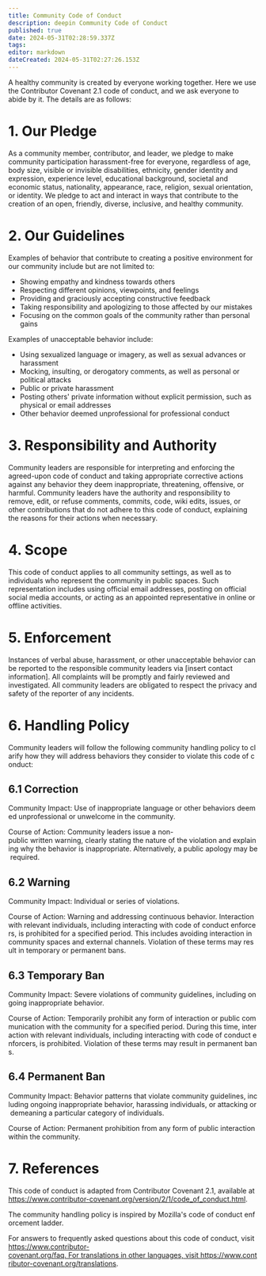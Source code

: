 ```yaml
---
title: Community Code of Conduct
description: deepin Community Code of Conduct
published: true
date: 2024-05-31T02:28:59.337Z
tags: 
editor: markdown
dateCreated: 2024-05-31T02:27:26.153Z
---
```


A healthy community is created by everyone working together. Here we use the Contributor Covenant 2.1 code of conduct, and we ask everyone to abide by it. The details are as follows:

# 1. Our Pledge
As a community member, contributor, and leader, we pledge to make community participation harassment-free for everyone, regardless of age, body size, visible or invisible disabilities, ethnicity, gender identity and expression, experience level, educational background, societal and economic status, nationality, appearance, race, religion, sexual orientation, or identity.
We pledge to act and interact in ways that contribute to the creation of an open, friendly, diverse, inclusive, and healthy community.

# 2. Our Guidelines
Examples of behavior that contribute to creating a positive environment for our community include but are not limited to:
- Showing empathy and kindness towards others
- Respecting different opinions, viewpoints, and feelings
- Providing and graciously accepting constructive feedback
- Taking responsibility and apologizing to those affected by our mistakes
- Focusing on the common goals of the community rather than personal gains

Examples of unacceptable behavior include:
- Using sexualized language or imagery, as well as sexual advances or harassment
- Mocking, insulting, or derogatory comments, as well as personal or political attacks
- Public or private harassment
- Posting others' private information without explicit permission, such as physical or email addresses
- Other behavior deemed unprofessional for professional conduct

# 3. Responsibility and Authority
Community leaders are responsible for interpreting and enforcing the agreed-upon code of conduct and taking appropriate corrective actions against any behavior they deem inappropriate, threatening, offensive, or harmful.
Community leaders have the authority and responsibility to remove, edit, or refuse comments, commits, code, wiki edits, issues, or other contributions that do not adhere to this code of conduct, explaining the reasons for their actions when necessary.

# 4. Scope
This code of conduct applies to all community settings, as well as to individuals who represent the community in public spaces. Such representation includes using official email addresses, posting on official social media accounts, or acting as an appointed representative in online or offline activities.

# 5. Enforcement
Instances of verbal abuse, harassment, or other unacceptable behavior can be reported to the responsible community leaders via [insert contact information]. All complaints will be promptly and fairly reviewed and investigated.
All community leaders are obligated to respect the privacy and safety of the reporter of any incidents.

# 6. Handling Policy
Community leaders will follow the following community handling policy to clarify how they will address behaviors they consider to violate this code of conduct:

## 6.1 Correction
Community Impact: Use of inappropriate language or other behaviors deemed unprofessional or unwelcome in the community.

Course of Action: Community leaders issue a non-public written warning, clearly stating the nature of the violation and explaining why the behavior is inappropriate. Alternatively, a public apology may be required.

## 6.2 Warning
Community Impact: Individual or series of violations.

Course of Action: Warning and addressing continuous behavior. Interaction with relevant individuals, including interacting with code of conduct enforcers, is prohibited for a specified period. This includes avoiding interaction in community spaces and external channels. Violation of these terms may result in temporary or permanent bans.

## 6.3 Temporary Ban
Community Impact: Severe violations of community guidelines, including ongoing inappropriate behavior.

Course of Action: Temporarily prohibit any form of interaction or public communication with the community for a specified period. During this time, interaction with relevant individuals, including interacting with code of conduct enforcers, is prohibited. Violation of these terms may result in permanent bans.

## 6.4 Permanent Ban
Community Impact: Behavior patterns that violate community guidelines, including ongoing inappropriate behavior, harassing individuals, or attacking or demeaning a particular category of individuals.

Course of Action: Permanent prohibition from any form of public interaction within the community.

# 7. References
This code of conduct is adapted from Contributor Covenant 2.1, available at https://www.contributor-covenant.org/version/2/1/code_of_conduct.html.

The community handling policy is inspired by Mozilla's code of conduct enforcement ladder.

For answers to frequently asked questions about this code of conduct, visit https://www.contributor-covenant.org/faq. For translations in other languages, visit https://www.contributor-covenant.org/translations.
